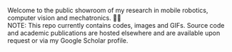 Welcome to the public showroom of my research in mobile robotics, computer vision and mechatronics. 🚀🤖	<br>
NOTE: This repo currently contains codes, images and GIFs.  Source code and academic publications are hosted elsewhere and are available upon request or via my Google Scholar profile.

<!---
SuperNik17/SuperNik17 is a ✨ special ✨ repository because its `README.md` (this file) appears on your GitHub profile.
You can click the Preview link to take a look at your changes.
--->
